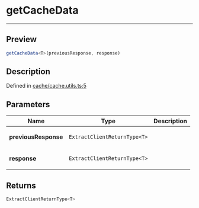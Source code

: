 
      
# getCacheData

<div class="api-docs__separator" data-reactroot="">

---

</div><div class="api-docs__section">

## Preview

</div><div class="api-docs__preview fn">

```ts
getCacheData<T>(previousResponse, response)
```

</div><div class="api-docs__section">

## Description

</div><div class="api-docs__description"><span class="api-docs__do-not-parse">



</span></div><div class="api-docs__definition">

Defined in [cache/cache.utils.ts:5](https://github.com/BetterTyped/hyper-fetch/blob/1a97772c/packages/core/src/cache/cache.utils.ts#L5)

</div><div class="api-docs__section">

## Parameters

</div><div class="api-docs__parameters"><table><thead><tr><th>Name</th><th>Type</th><th>Description</th></tr></thead><tbody><tr param-data="previousResponse"><td>

**previousResponse**

</td><td>

`ExtractClientReturnType<T>`

</td><td>



</td></tr><tr param-data="response"><td>

**response**

</td><td>

`ExtractClientReturnType<T>`

</td><td>



</td></tr></tbody></table></div><div class="api-docs__section">

## Returns

</div><div class="api-docs__returns">

```ts
ExtractClientReturnType<T>
```

</div>